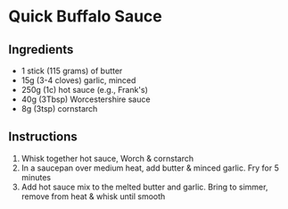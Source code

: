 # Quick Buffalo Sauce

## Ingredients

* 1 stick (115 grams) of butter
* 15g (3-4 cloves) garlic, minced
* 250g (1c) hot sauce (e.g., Frank's)
* 40g (3Tbsp) Worcestershire sauce 
* 8g (3tsp) cornstarch

## Instructions

1. Whisk together hot sauce, Worch & cornstarch
1. In a saucepan over medium heat, add butter & minced garlic. Fry for 5 minutes
1. Add hot sauce mix to the melted butter and garlic. Bring to simmer, remove from heat & whisk until smooth
